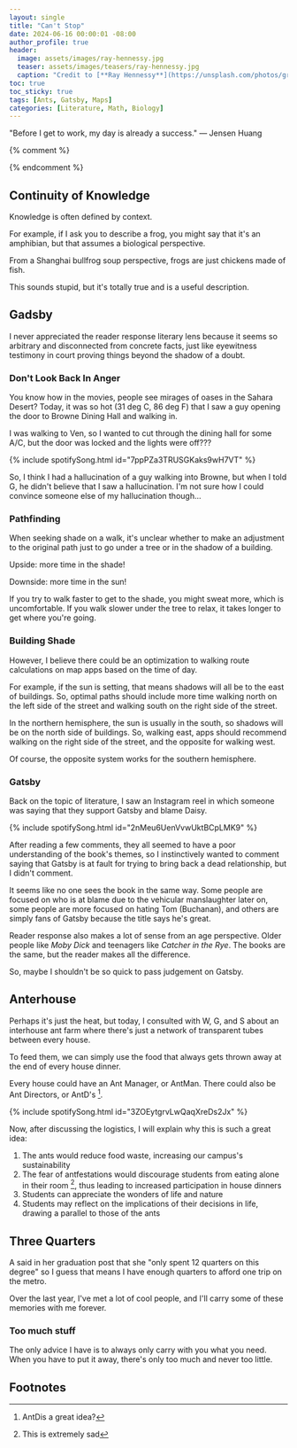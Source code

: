 ```yaml
---
layout: single
title: "Can't Stop"
date: 2024-06-16 00:00:01 -08:00
author_profile: true
header: 
  image: assets/images/ray-hennessy.jpg
  teaser: assets/images/teasers/ray-hennessy.jpg
  caption: "Credit to [**Ray Hennessy**](https://unsplash.com/photos/green-frog-swimming-on-water-HU-CVU67TzY)" 
toc: true
toc_sticky: true
tags: [Ants, Gatsby, Maps]
categories: [Literature, Math, Biology]
---
```


"Before I get to work, my day is already a success." — Jensen Huang

{% comment %}
<!-- write emojis, use *i* and **b** 
{% include video id="BOU_mXAO6eo" provider="youtube" %}
{% include spotifySong.html id="3hlGuz3loYoLfI3bpwieWq" %}

{:refdef: style="text-align: center;"}
![alttext](/assets/images/link)
Caption
{:refdef} -->
{% endcomment %}

## Continuity of Knowledge
Knowledge is often defined by context. 

For example, if I ask you to describe a frog, you might say that it's an amphibian, but that assumes a biological perspective. 

From a Shanghai bullfrog soup perspective, frogs are just chickens made of fish. 

This sounds stupid, but it's totally true and is a useful description. 

## Gadsby
I never appreciated the reader response literary lens because it seems so arbitrary and disconnected from concrete facts, just like eyewitness testimony in court proving things beyond the shadow of a doubt.

### Don't Look Back In Anger
You know how in the movies, people see mirages of oases in the Sahara Desert? Today, it was so hot (31 deg C, 86 deg F) that I saw a guy opening the door to Browne Dining Hall and walking in. 

I was walking to Ven, so I wanted to cut through the dining hall for some A/C, but the door was locked and the lights were off??? 

{% include spotifySong.html id="7ppPZa3TRUSGKaks9wH7VT" %}

So, I think I had a hallucination of a guy walking into Browne, but when I told G, he didn't believe that I saw a hallucination. I'm not sure how I could convince someone else of my hallucination though...

### Pathfinding
When seeking shade on a walk, it's unclear whether to make an adjustment to the original path just to go under a tree or in the shadow of a building. 

Upside: more time in the shade!

Downside: more time in the sun!

If you try to walk faster to get to the shade, you might sweat more, which is uncomfortable. If you walk slower under the tree to relax, it takes longer to get where you're going.

### Building Shade
However, I believe there could be an optimization to walking route calculations on map apps based on the time of day.

For example, if the sun is setting, that means shadows will all be to the east of buildings. So, optimal paths should include more time walking north on the left side of the street and walking south on the right side of the street. 

In the northern hemisphere, the sun is usually in the south, so shadows will be on the north side of buildings. So, walking east, apps should recommend walking on the right side of the street, and the opposite for walking west. 

Of course, the opposite system works for the southern hemisphere. 

### Gatsby
Back on the topic of literature, I saw an Instagram reel in which someone was saying that they support Gatsby and blame Daisy. 

{% include spotifySong.html id="2nMeu6UenVvwUktBCpLMK9" %}

After reading a few comments, they all seemed to have a poor understanding of the book's themes, so I instinctively wanted to comment saying that Gatsby is at fault for trying to bring back a dead relationship, but I didn't comment.

It seems like no one sees the book in the same way. Some people are focused on who is at blame due to the vehicular manslaughter later on, some people are more focused on hating Tom (Buchanan), and others are simply fans of Gatsby because the title says he's great.

Reader response also makes a lot of sense from an age perspective. Older people like *Moby Dick* and teenagers like *Catcher in the Rye*. The books are the same, but the reader makes all the difference. 

So, maybe I shouldn't be so quick to pass judgement on Gatsby. 

## Anterhouse
Perhaps it's just the heat, but today, I consulted with W, G, and S about an interhouse ant farm where there's just a network of transparent tubes between every house. 

To feed them, we can simply use the food that always gets thrown away at the end of every house dinner. 

Every house could have an Ant Manager, or AntMan. There could also be Ant Directors, or AntD's [^1].

{% include spotifySong.html id="3ZOEytgrvLwQaqXreDs2Jx" %}

Now, after discussing the logistics, I will explain why this is such a great idea:

1. The ants would reduce food waste, increasing our campus's sustainability
2. The fear of antfestations would discourage students from eating alone in their room [^2], thus leading to increased participation in house dinners 
3. Students can appreciate the wonders of life and nature
4. Students may reflect on the implications of their decisions in life, drawing a parallel to those of the ants

## Three Quarters
A said in her graduation post that she "only spent 12 quarters on this degree" so I guess that means I have enough quarters to afford one trip on the metro. 

Over the last year, I've met a lot of cool people, and I'll carry some of these memories with me forever.

### Too much stuff
The only advice I have is to always only carry with you what you need. When you have to put it away, there's only too much and never too little. 

## Footnotes
[^1]: AntDis a great idea?
[^2]: This is extremely sad